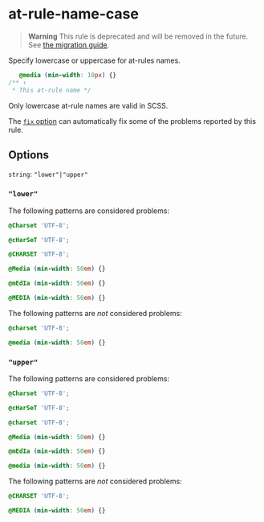 # at-rule-name-case

> **Warning** This rule is deprecated and will be removed in the future. See [the migration guide](https://github.com/stylelint/stylelint/tree/15.6.2/docs/migration-guide/to-15.md).

Specify lowercase or uppercase for at-rules names.

<!-- prettier-ignore -->
```css
   @media (min-width: 10px) {}
/** ↑
 * This at-rule name */
```

Only lowercase at-rule names are valid in SCSS.

The [`fix` option](https://github.com/stylelint/stylelint/tree/15.6.2/docs/user-guide/options.md#fix) can automatically fix some of the problems reported by this rule.

## Options

`string`: `"lower"|"upper"`

### `"lower"`

The following patterns are considered problems:

<!-- prettier-ignore -->
```css
@Charset 'UTF-8';
```

<!-- prettier-ignore -->
```css
@cHarSeT 'UTF-8';
```

<!-- prettier-ignore -->
```css
@CHARSET 'UTF-8';
```

<!-- prettier-ignore -->
```css
@Media (min-width: 50em) {}
```

<!-- prettier-ignore -->
```css
@mEdIa (min-width: 50em) {}
```

<!-- prettier-ignore -->
```css
@MEDIA (min-width: 50em) {}
```

The following patterns are _not_ considered problems:

<!-- prettier-ignore -->
```css
@charset 'UTF-8';
```

<!-- prettier-ignore -->
```css
@media (min-width: 50em) {}
```

### `"upper"`

The following patterns are considered problems:

<!-- prettier-ignore -->
```css
@Charset 'UTF-8';
```

<!-- prettier-ignore -->
```css
@cHarSeT 'UTF-8';
```

<!-- prettier-ignore -->
```css
@charset 'UTF-8';
```

<!-- prettier-ignore -->
```css
@Media (min-width: 50em) {}
```

<!-- prettier-ignore -->
```css
@mEdIa (min-width: 50em) {}
```

<!-- prettier-ignore -->
```css
@media (min-width: 50em) {}
```

The following patterns are _not_ considered problems:

<!-- prettier-ignore -->
```css
@CHARSET 'UTF-8';
```

<!-- prettier-ignore -->
```css
@MEDIA (min-width: 50em) {}
```
